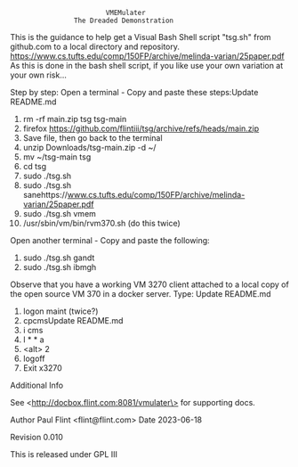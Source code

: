                             VMEMulater
                    The Dreaded Demonstration

This is the guidance to help get a Visual Bash Shell script \"tsg.sh\"
from github.com to a local directory and repository.
https://www.cs.tufts.edu/comp/150FP/archive/melinda-varian/25paper.pdf
As this is done in the bash shell script, if you like use your own variation
at your own risk...

Step by step:
Open a terminal - Copy and paste these steps:Update README.md

1.   rm -rf main.zip tsg tsg-main
2.   firefox  https://github.com/flintiii/tsg/archive/refs/heads/main.zip
3.   Save file, then go back to the terminal
4.   unzip  Downloads/tsg-main.zip -d ~/
5.   mv ~/tsg-main tsg
6.   cd tsg
7.   sudo ./tsg.sh
8.   sudo ./tsg.sh sanehttps://www.cs.tufts.edu/comp/150FP/archive/melinda-varian/25paper.pdf
9.   sudo ./tsg.sh vmem
10.  /usr/sbin/vm/bin/rvm370.sh (do this twice)

Open another terminal - Copy and paste the following:

1.  sudo ./tsg.sh gandt
2.  sudo ./tsg.sh ibmgh

Observe that you have a working VM 3270 client attached to a local copy
of the open source VM 370 in a docker server. Type:
Update README.md
1.  logon maint (twice?)
2.  cpcmsUpdate README.md
3.  i cms
4.  l \* \* a
5.  \<alt\> 2
6.  logoff
7.  Exit x3270

Additional Info

See \<http://docbox.flint.com:8081/vmulater\> for supporting docs.

Author
Paul Flint \<flint\@flint.com\>
Date
2023-06-18

Revision
0.010

This is released under GPL III
